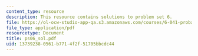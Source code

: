 ```yaml
---
content_type: resource
description: This resource contains solutions to problem set 6.
file: https://ol-ocw-studio-app-qa.s3.amazonaws.com/courses/6-041-probabilistic-systems-analysis-and-applied-probability-spring-2006/137392380561b7714f2f51705bbcdc44_ps06_sol.pdf
file_type: application/pdf
resourcetype: Document
title: ps06_sol.pdf
uid: 13739238-0561-b771-4f2f-51705bbcdc44
---
```

